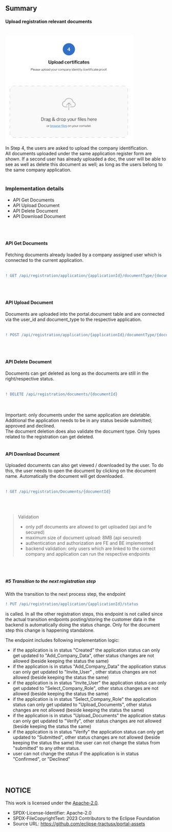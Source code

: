 ## Summary

#### Upload registration relevant documents

<br>
<img width="400" alt="image" src="https://raw.githubusercontent.com/eclipse-tractusx/portal-assets/main/docs/static/registration-upload-certificates.png">
<br>
In Step 4, the users are asked to upload the company identification.
<br>
All documents uploaded under the same application register form are shown. If a second user has already uploaded a doc, the user will be able to see as well as delete this document as well; as long as the users belong to the same company application.
<br>
<br>

### Implementation details

- API Get Documents
- API Upload Document
- API Delete Document
- API Download Document

<br>
<br>

#### API Get Documents

Fetching documents already loaded by a company assigned user which is connected to the current application.  
<br>

```diff
! GET /api/registration/application/{applicationId}/documentType/{documentTypeId}/documents
```

<br>
<br>

#### API Upload Document

Documents are uploaded into the portal.document table and are connected via the user_id and document_type to the respective application.  
<br>

```diff
! POST /api/registration/application/{applicationId}/documentType/{documentTypeId}/documents
```

<br>
<br>

#### API Delete Document

Documents can get deleted as long as the documents are still in the right/respective status.  
<br>

```diff
! DELETE /api/registration/documents/{documentId}
```

<br>
<br>
Important: only documents under the same application are deletable. Additional the application needs to be in any status beside submitted; approved and declined.
<br>
The document deletion does also validate the document type. Only types related to the registration can get deleted.
<br>
<br>

#### API Download Document

Uploaded documents can also get viewed / downloaded by the user. To do this, the user needs to open the document by clicking on the document name. Automatically the document will get downloaded.  
<br>

```diff
! GET /api/registration/Documents/{documentId}
```

<br>
<br>

> Validation
>
> - only pdf documents are allowed to get uploaded (api and fe secured)
> - maximum size of document upload: 8MB (api secured)
> - authentication and authorization are FE and BE implemented
> - backend validation: only users which are linked to the correct company and application can run the respective endpoints

<br>
<br>

##### #5 Transition to the next registration step

With the transition to the next process step, the endpoint

```diff
! PUT /api/registration/application/{applicationId}/status
```

is called. In all the other registration steps, this endpoint is not called since the actual transition endpoints posting/storing the customer data in the backend is automatically doing the status change. Only for the document step this change is happening standalone.

The endpoint includes following implementation logic:

- if the application is in status "Created" the application status can only get updated to "Add_Company_Data", other status changes are not allowed (beside keeping the status the same)
- if the application is in status "Add_Company_Data" the application status can only get updated to "Invite_User" , other status changes are not allowed (beside keeping the status the same)
- if the application is in status "Invite_User" the application status can only get updated to "Select_Company_Role", other status changes are not allowed (beside keeping the status the same)
- if the application is in status "Select_Company_Role" the application status can only get updated to "Upload_Documents", other status changes are not allowed (beside keeping the status the same)
- if the application is in status "Upload_Documents" the application status can only get updated to "Verify", other status changes are not allowed (beside keeping the status the same)
- if the application is in status "Verify" the application status can only get updated to "Submitted", other status changes are not allowed (beside keeping the status the same)
  the user can not change the status from "submitted" to any other status.
- user can not change the status if the application is in status "Confirmed", or "Declined"

 <br>
 <br>

## NOTICE

This work is licensed under the [Apache-2.0](https://www.apache.org/licenses/LICENSE-2.0).

- SPDX-License-Identifier: Apache-2.0
- SPDX-FileCopyrightText: 2023 Contributors to the Eclipse Foundation
- Source URL: https://github.com/eclipse-tractusx/portal-assets
